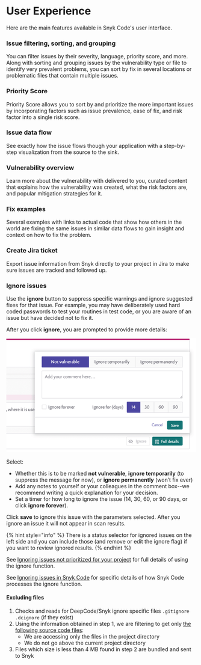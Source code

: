 # User Experience

Here are the main features available in Snyk Code's user interface.

### Issue filtering, sorting, and grouping

You can filter issues by their severity, language, priority score, and more. Along with sorting and grouping issues by the vulnerability type or file to identify very prevalent problems, you can sort by fix in several locations or problematic files that contain multiple issues.

### Priority Score

Priority Score allows you to sort by and prioritize the more important issues by incorporating factors such as issue prevalence, ease of fix, and risk factor into a single risk score.

### Issue data flow

See exactly how the issue flows though your application with a step-by-step visualization from the source to the sink.

### Vulnerability overview

Learn more about the vulnerability with delivered to you, curated content that explains how the vulnerability was created, what the risk factors are, and popular mitigation strategies for it.

### Fix examples

Several examples with links to actual code that show how others in the world are fixing the same issues in similar data flows to gain insight and context on how to fix the problem.

### Create Jira ticket

Export issue information from Snyk directly to your project in Jira to make sure issues are tracked and followed up.

### Ignore issues

Use the **ignore** button to suppress specific warnings and ignore suggested fixes for that issue. For example, you may have deliberately used hard coded passwords to test your routines in test code, or you are aware of an issue but have decided not to fix it.

After you click **ignore**, you are prompted to provide more details:

![](../../../.gitbook/assets/snykcode-ignore-pic2.png)

Select:

* Whether this is to be marked **not vulnerable**, **ignore temporarily** (to suppress the message for now), or **ignore permanently** (won’t fix ever)
* Add any notes to yourself or your colleagues in the comment box--we recommend writing a quick explanation for your decision.
* Set a timer for how long to ignore the issue (14, 30, 60, or 90 days, or click **ignore forever**).

Click **save** to ignore this issue with the parameters selected. After you ignore an issue it will not appear in scan results.

{% hint style="info" %}
There is a status selector for ignored issues on the left side and you can include those (and remove or edit the ignore flag) if you want to review ignored results.
{% endhint %}

See [Ignoring issues not prioritized for your project](https://docs.snyk.io/fixing-and-prioritizing-issues/issue-management/ignore-issues) for full details of using the ignore function.

See [Ignoring issues in Snyk Code](https://docs.snyk.io/fixing-and-prioritizing-issues/issue-management/ignore-issues#Ignore-Snyk-Code) for specific details of how Snyk Code processes the ignore function.

#### Excluding files

1. Checks and reads for DeepCode/Snyk ignore specific files `.gitignore` `.dcignore` (if they exist)
2. Using the information obtained in step 1, we are filtering to get only [the following source code files](../snyk-code-language-and-framework-support.md#supported-extensions):
   * We are accessing only the files in the project directory
   * We do not go above the current project directory
3. Files which size is less than 4 MB found in step 2 are bundled and sent to Snyk
